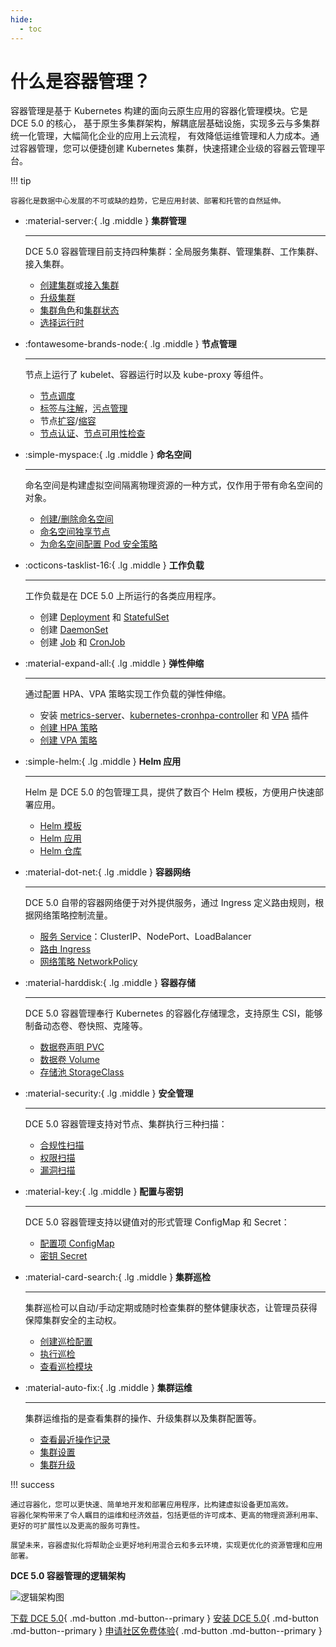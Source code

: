 ```yaml
---
hide:
  - toc
---
```


# 什么是容器管理？

容器管理是基于 Kubernetes 构建的面向云原生应用的容器化管理模块。它是 DCE 5.0 的核心，
基于原生多集群架构，解耦底层基础设施，实现多云与多集群统一化管理，大幅简化企业的应用上云流程，
有效降低运维管理和人力成本。通过容器管理，您可以便捷创建 Kubernetes 集群，快速搭建企业级的容器云管理平台。

!!! tip

    容器化是数据中心发展的不可或缺的趋势，它是应用封装、部署和托管的自然延伸。

<div class="grid cards" markdown>

- :material-server:{ .lg .middle } __集群管理__

    ---

    DCE 5.0 容器管理目前支持四种集群：全局服务集群、管理集群、工作集群、接入集群。

    - [创建集群](../user-guide/clusters/create-cluster.md)或[接入集群](../user-guide/clusters/integrate-cluster.md)
    - [升级集群](../user-guide/clusters/upgrade-cluster.md)
    - [集群角色](../user-guide/clusters/cluster-role.md)和[集群状态](../user-guide/clusters/cluster-status.md)
    - [选择运行时](../user-guide/clusters/runtime.md)

- :fontawesome-brands-node:{ .lg .middle } __节点管理__

    ---

    节点上运行了 kubelet、容器运行时以及 kube-proxy 等组件。

    - [节点调度](../user-guide/nodes/schedule.md)
    - [标签与注解](../user-guide/nodes/labels-annotations.md)，[污点管理](../user-guide/nodes/taints.md)
    - 节点[扩容](../user-guide/nodes/add-node.md)/[缩容](../user-guide/nodes/delete-node.md)
    - [节点认证](../user-guide/nodes/node-authentication.md)、[节点可用性检查](../user-guide/nodes/node-check.md)

</div>

<div class="grid cards" markdown>

- :simple-myspace:{ .lg .middle } __命名空间__

    ---

    命名空间是构建虚拟空间隔离物理资源的一种方式，仅作用于带有命名空间的对象。

    - [创建/删除命名空间](../user-guide/namespaces/createns.md)
    - [命名空间独享节点](../user-guide/namespaces/exclusive.md)
    - [为命名空间配置 Pod 安全策略](../user-guide/namespaces/podsecurity.md)

- :octicons-tasklist-16:{ .lg .middle } __工作负载__

    ---

    工作负载是在 DCE 5.0 上所运行的各类应用程序。

    - 创建 [Deployment](../user-guide/workloads/create-deployment.md) 和 [StatefulSet](../user-guide/workloads/create-statefulset.md)
    - 创建 [DaemonSet](../user-guide/workloads/create-daemonset.md)
    - 创建 [Job](../user-guide/workloads/create-job.md) 和 [CronJob](../user-guide/workloads/create-cronjob.md)

</div>

<div class="grid cards" markdown>

- :material-expand-all:{ .lg .middle } __弹性伸缩__

    ---

    通过配置 HPA、VPA 策略实现工作负载的弹性伸缩。

    - 安装 [metrics-server](../user-guide/scale/install-metrics-server.md)、[kubernetes-cronhpa-controller](../user-guide/scale/install-cronhpa.md) 和 [VPA](../user-guide/scale/install-vpa.md) 插件
    - [创建 HPA 策略](../user-guide/scale/create-hpa.md)
    - [创建 VPA 策略](../user-guide/scale/create-vpa.md)

- :simple-helm:{ .lg .middle } __Helm 应用__

    ---

    Helm 是 DCE 5.0 的包管理工具，提供了数百个 Helm 模板，方便用户快速部署应用。

    - [Helm 模板](../user-guide/helm/README.md)
    - [Helm 应用](../user-guide/helm/helm-app.md)
    - [Helm 仓库](../user-guide/helm/helm-repo.md)

</div>

<div class="grid cards" markdown>

- :material-dot-net:{ .lg .middle } __容器网络__

    ---

    DCE 5.0 自带的容器网络便于对外提供服务，通过 Ingress 定义路由规则，根据网络策略控制流量。

    - [服务 Service](../user-guide/services-routes/create-services.md)：ClusterIP、NodePort、LoadBalancer
    - [路由 Ingress](../user-guide/services-routes/create-ingress.md)
    - [网络策略 NetworkPolicy](../user-guide/services-routes/network-policy.md)

- :material-harddisk:{ .lg .middle } __容器存储__

    ---

    DCE 5.0 容器管理奉行 Kubernetes 的容器化存储理念，支持原生 CSI，能够制备动态卷、卷快照、克隆等。

    - [数据卷声明 PVC](../user-guide/storage/pvc.md)
    - [数据卷 Volume](../user-guide/storage/pv.md)
    - [存储池 StorageClass](../user-guide/storage/sc.md)

</div>

<div class="grid cards" markdown>

- :material-security:{ .lg .middle } __安全管理__

    ---

    DCE 5.0 容器管理支持对节点、集群执行三种扫描：

    - [合规性扫描](../user-guide/security/cis/config.md)
    - [权限扫描](../user-guide/security/audit.md)
    - [漏洞扫描](../user-guide/security/hunter.md)

- :material-key:{ .lg .middle } __配置与密钥__

    ---

    DCE 5.0 容器管理支持以键值对的形式管理 ConfigMap 和 Secret：

    - [配置项 ConfigMap](../user-guide/configmaps-secrets/create-configmap.md)
    - [密钥 Secret](../user-guide/configmaps-secrets/create-secret.md)

</div>

<div class="grid cards" markdown>

- :material-card-search:{ .lg .middle } __集群巡检__

    ---

    集群巡检可以自动/手动定期或随时检查集群的整体健康状态，让管理员获得保障集群安全的主动权。

    - [创建巡检配置](../user-guide/inspect/config.md)
    - [执行巡检](../user-guide/inspect/inspect.md)
    - [查看巡检模块](../user-guide/inspect/report.md)

- :material-auto-fix:{ .lg .middle } __集群运维__
    
    ---

    集群运维指的是查看集群的操作、升级集群以及集群配置等。

    - [查看最近操作记录](../user-guide/clusterops/latest-operations.md)
    - [集群设置](../user-guide/clusterops/cluster-settings.md)
    - [集群升级](../user-guide/clusters/upgrade-cluster.md)

</div>

!!! success

    通过容器化，您可以更快速、简单地开发和部署应用程序，比构建虚拟设备更加高效。
    容器化架构带来了令人瞩目的运维和经济效益，包括更低的许可成本、更高的物理资源利用率、更好的可扩展性以及更高的服务可靠性。

    展望未来，容器虚拟化将帮助企业更好地利用混合云和多云环境，实现更优化的资源管理和应用部署。

**DCE 5.0 容器管理的逻辑架构**

![逻辑架构图](https://docs.daocloud.io/daocloud-docs-images/docs/kpanda/images/kpanda_architect.png)

[下载 DCE 5.0](../../download/index.md){ .md-button .md-button--primary }
[安装 DCE 5.0](../../install/index.md){ .md-button .md-button--primary }
[申请社区免费体验](../../dce/license0.md){ .md-button .md-button--primary }
